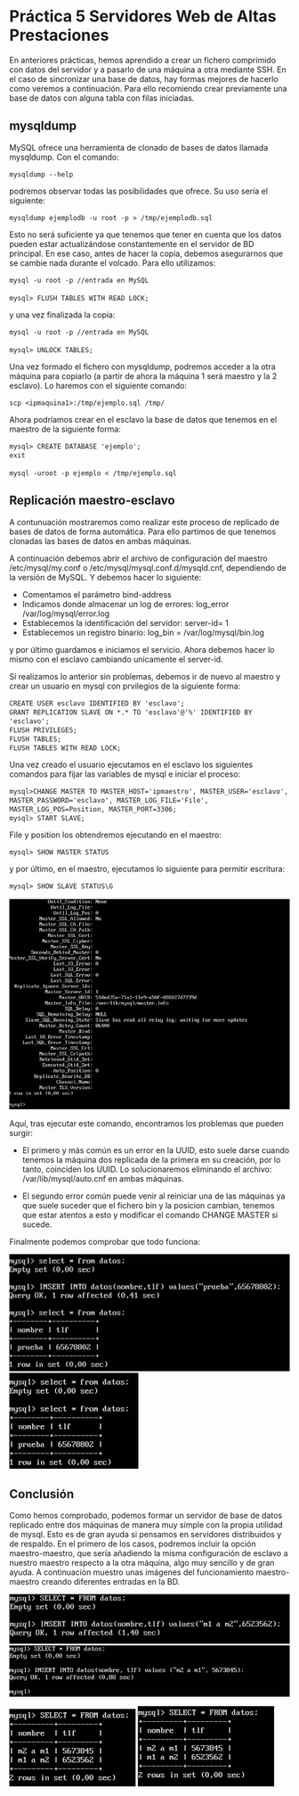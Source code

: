 # Práctica 5 Servidores Web de Altas Prestaciones
En anteriores prácticas, hemos aprendido a crear un fichero comprimido con datos del servidor y a pasarlo de una máquina a otra mediante SSH. En el caso de sincronizar una base de datos, hay formas mejores de hacerlo como veremos a continuación. Para ello recomiendo crear previamente una base de datos con alguna tabla con filas iniciadas.

## mysqldump
MySQL ofrece una herramienta de clonado de bases de datos llamada mysqldump. Con el comando:

```
mysqldump --help
```

podremos observar todas las posibilidades que ofrece. Su uso sería el siguiente:

```
mysqldump ejemplodb -u root -p > /tmp/ejemplodb.sql
```

Esto no será suficiente ya que tenemos que tener en cuenta que los datos pueden estar actualizándose constantemente en el servidor de BD principal. En ese caso, antes de hacer la copia, debemos asegurarnos que se cambie nada durante el volcado. Para ello utilizamos:

```
mysql -u root -p //entrada en MySQL

mysql> FLUSH TABLES WITH READ LOCK;
```


y una vez finalizada la copia:

```
mysql -u root -p //entrada en MySQL

mysql> UNLOCK TABLES;
```

Una vez formado el fichero con mysqldump, podremos acceder a la otra máquina para copiarlo (a partir de ahora la máquina 1 será maestro y la 2 esclavo). Lo haremos con el siguiente comando:
```
scp <ipmaquina1>:/tmp/ejemplo.sql /tmp/
```

Ahora podríamos crear en el esclavo la base de datos que tenemos en el maestro de la siguiente forma:

```
mysql> CREATE DATABASE 'ejemplo';
exit

mysql -uroot -p ejemplo < /tmp/ejemplo.sql
```

## Replicación maestro-esclavo
A contunuación mostraremos como realizar este proceso de replicado de bases de datos de forma automática. Para ello partimos de que tenemos clonadas las bases de datos en ambas máquinas.

A continuación debemos abrir el archivo de configuración del maestro /etc/mysql/my.conf o /etc/mysql/mysql.conf.d/mysqld.cnf, dependiendo de la versión de MySQL. Y debemos hacer lo siguiente:
- Comentamos el parámetro bind-address
- Indicamos donde almacenar un log de errores: log_error /var/log/mysql/error.log
- Establecemos la identificación del servidor: server-id= 1
- Establecemos un registro binario: log_bin = /var/log/mysql/bin.log

y por último guardamos e iniciamos el servicio. Ahora debemos hacer lo mismo con el esclavo cambiando unicamente el server-id.  

Si realizamos lo anterior sin problemas, debemos ir de nuevo al maestro y crear un usuario en mysql con prvilegios de la siguiente forma:

```
CREATE USER esclavo IDENTIFIED BY 'esclavo';
GRANT REPLICATION SLAVE ON *.* TO 'esclavo'@'%' IDENTIFIED BY 'esclavo';
FLUSH PRIVILEGES;
FLUSH TABLES;
FLUSH TABLES WITH READ LOCK;
```

Una vez creado el usuario ejecutamos en el esclavo los siguientes comandos para fijar las variables de mysql e iniciar el proceso:

```
mysql>CHANGE MASTER TO MASTER_HOST='ipmaestro', MASTER_USER='esclavo', MASTER_PASSWORD='esclavo', MASTER_LOG_FILE='File', MASTER_LOG_POS=Position, MASTER_PORT=3306;
mysql> START SLAVE;
```

File y position los obtendremos ejecutando en el maestro:

```
mysql> SHOW MASTER STATUS
```

y por último, en el maestro, ejecutamos lo siguiente para permitir escritura:

```
mysql> SHOW SLAVE STATUS\G
```

![img](https://github.com/bertoig/SWAP_UGR/blob/master/P5/Images/slave-conf.png)

Aquí, tras ejecutar este comando, encontramos los problemas que pueden surgir:
- El primero y más común es un error en la UUID, esto suele darse cuando tenemos la máquina dos replicada de la primera en su creación, por lo tanto, coinciden los UUID. Lo solucionaremos eliminando el archivo: /var/lib/mysql/auto.cnf en ambas máquinas.

- El segundo error común puede venir al reiniciar una de las máquinas ya que suele suceder que el fichero bin y la posicion cambian, tenemos que estar atentos a esto y modificar el comando CHANGE MASTER si sucede.

Finalmente podemos comprobar que todo funciona:

![img](https://github.com/bertoig/SWAP_UGR/blob/master/P5/Images/comprobacion-maestro.png) ![img](https://github.com/bertoig/SWAP_UGR/blob/master/P5/Images/comprobacion-slave.png)

## Conclusión
Como hemos comprobado, podemos formar un servidor de base de datos replicado entre dos máquinas de manera muy simple con la propia utilidad de mysql. Esto es de gran ayuda si pensamos en servidores distribuidos y de respaldo. En el primero de los casos, podremos incluir la opción maestro-maestro, que sería añadiendo la misma configuración de esclavo a nuestro maestro respecto a la otra máquina, algo muy sencillo y de gran ayuda. A continuación muestro unas imágenes del funcionamiento maestro-maestro creando diferentes entradas en la BD.

![img](https://github.com/bertoig/SWAP_UGR/blob/master/P5/Images/ins-m1-maestromaestro.png) ![img](https://github.com/bertoig/SWAP_UGR/blob/master/P5/Images/ins-m2-maestromaestro.png)

![img](https://github.com/bertoig/SWAP_UGR/blob/master/P5/Images/mm-m1.png) ![img](https://github.com/bertoig/SWAP_UGR/blob/master/P5/Images/mm-m2.png)
